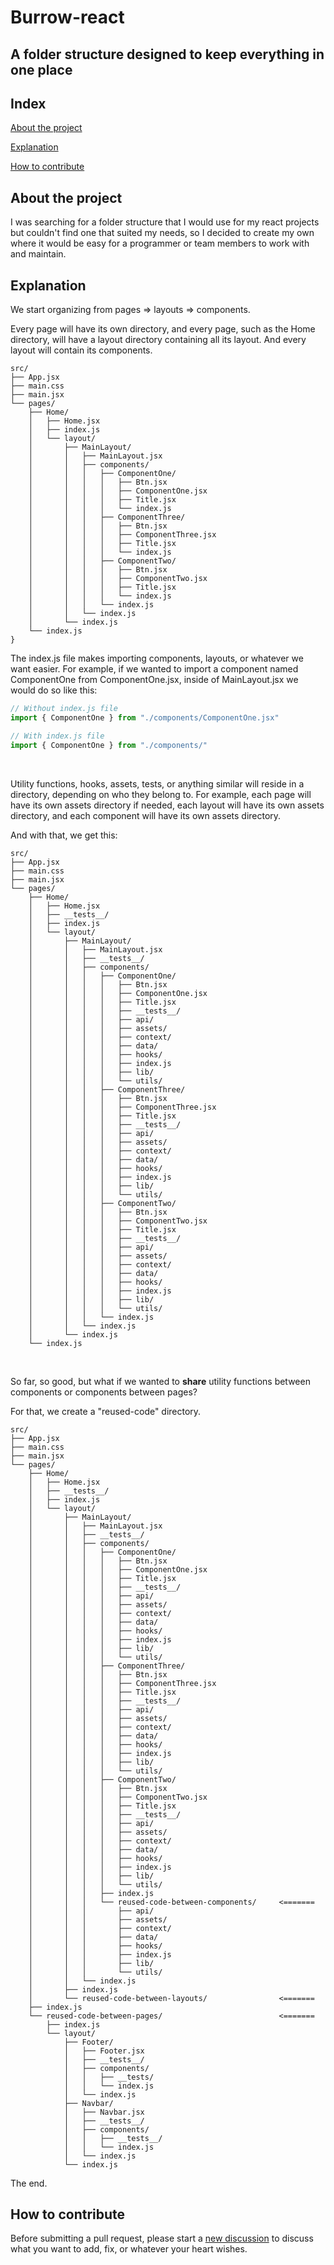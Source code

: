 # Burrow-react

## **A folder structure designed to keep everything in one place**

## Index
[About the project](#about)

[Explanation](#explanation)

[How to contribute](#contribution)

 <a name="about"/>
 
 ## About the project
 I was searching for a folder structure that I would use for my react projects but couldn't find one that suited my needs, so I decided to create my own where it would be easy for a programmer or team members to work with and maintain.
 
<a name="explanation"/>

## Explanation
We start organizing from pages => layouts => components.

Every page will have its own directory, and every page, such as the Home directory, will have a layout directory containing all its layout. And every layout will contain its components.
```
src/
├── App.jsx
├── main.css
├── main.jsx
└── pages/
    ├── Home/
    │   ├── Home.jsx
    │   ├── index.js
    │   └── layout/
    │       ├── MainLayout/
    │       │   ├── MainLayout.jsx
    │       │   ├── components/
    │       │   │   ├── ComponentOne/
    │       │   │   │   ├── Btn.jsx
    │       │   │   │   ├── ComponentOne.jsx
    │       │   │   │   ├── Title.jsx
    │       │   │   │   └── index.js
    │       │   │   ├── ComponentThree/
    │       │   │   │   ├── Btn.jsx
    │       │   │   │   ├── ComponentThree.jsx
    │       │   │   │   ├── Title.jsx
    │       │   │   │   └── index.js
    │       │   │   ├── ComponentTwo/
    │       │   │   │   ├── Btn.jsx
    │       │   │   │   ├── ComponentTwo.jsx
    │       │   │   │   ├── Title.jsx
    │       │   │   │   └── index.js
    │       │   │   └── index.js
    │       │   └── index.js
    │       └── index.js
    └── index.js
}
```
The index.js file makes importing components, layouts, or whatever we want easier. For example, if we wanted to import a component named ComponentOne from ComponentOne.jsx, inside of MainLayout.jsx we would do so like this:

```javascript
// Without index.js file
import { ComponentOne } from "./components/ComponentOne.jsx"

// With index.js file
import { ComponentOne } from "./components/"
```
<br>

Utility functions, hooks, assets, tests, or anything similar will reside in a directory, depending on who they belong to. For example, each page will have its own assets directory if needed, each layout will have its own assets directory, and each component will have its own assets directory.

And with that, we get this:
```
src/
├── App.jsx
├── main.css
├── main.jsx
└── pages/
    ├── Home/
    │   ├── Home.jsx
    │   ├── __tests__/
    │   ├── index.js
    │   └── layout/
    │       ├── MainLayout/
    │       │   ├── MainLayout.jsx
    │       │   ├── __tests__/
    │       │   ├── components/
    │       │   │   ├── ComponentOne/
    │       │   │   │   ├── Btn.jsx
    │       │   │   │   ├── ComponentOne.jsx
    │       │   │   │   ├── Title.jsx
    │       │   │   │   ├── __tests__/
    │       │   │   │   ├── api/
    │       │   │   │   ├── assets/
    │       │   │   │   ├── context/
    │       │   │   │   ├── data/
    │       │   │   │   ├── hooks/
    │       │   │   │   ├── index.js
    │       │   │   │   ├── lib/
    │       │   │   │   └── utils/
    │       │   │   ├── ComponentThree/
    │       │   │   │   ├── Btn.jsx
    │       │   │   │   ├── ComponentThree.jsx
    │       │   │   │   ├── Title.jsx
    │       │   │   │   ├── __tests__/
    │       │   │   │   ├── api/
    │       │   │   │   ├── assets/
    │       │   │   │   ├── context/
    │       │   │   │   ├── data/
    │       │   │   │   ├── hooks/
    │       │   │   │   ├── index.js
    │       │   │   │   ├── lib/
    │       │   │   │   └── utils/
    │       │   │   ├── ComponentTwo/
    │       │   │   │   ├── Btn.jsx
    │       │   │   │   ├── ComponentTwo.jsx
    │       │   │   │   ├── Title.jsx
    │       │   │   │   ├── __tests__/
    │       │   │   │   ├── api/
    │       │   │   │   ├── assets/
    │       │   │   │   ├── context/
    │       │   │   │   ├── data/
    │       │   │   │   ├── hooks/
    │       │   │   │   ├── index.js
    │       │   │   │   ├── lib/
    │       │   │   │   └── utils/
    │       │   │   └── index.js
    │       │   └── index.js
    │       └── index.js
    └── index.js
```
<br>

So far, so good, but what if we wanted to **share** utility functions between components or components between pages?

For that, we create a "reused-code" directory.
```
src/
├── App.jsx
├── main.css
├── main.jsx
└── pages/
    ├── Home/
    │   ├── Home.jsx
    │   ├── __tests__/
    │   ├── index.js
    │   └── layout/
    │       ├── MainLayout/
    │       │   ├── MainLayout.jsx
    │       │   ├── __tests__/
    │       │   ├── components/
    │       │   │   ├── ComponentOne/
    │       │   │   │   ├── Btn.jsx
    │       │   │   │   ├── ComponentOne.jsx
    │       │   │   │   ├── Title.jsx
    │       │   │   │   ├── __tests__/
    │       │   │   │   ├── api/
    │       │   │   │   ├── assets/
    │       │   │   │   ├── context/
    │       │   │   │   ├── data/
    │       │   │   │   ├── hooks/
    │       │   │   │   ├── index.js
    │       │   │   │   ├── lib/
    │       │   │   │   └── utils/
    │       │   │   ├── ComponentThree/
    │       │   │   │   ├── Btn.jsx
    │       │   │   │   ├── ComponentThree.jsx
    │       │   │   │   ├── Title.jsx
    │       │   │   │   ├── __tests__/
    │       │   │   │   ├── api/
    │       │   │   │   ├── assets/
    │       │   │   │   ├── context/
    │       │   │   │   ├── data/
    │       │   │   │   ├── hooks/
    │       │   │   │   ├── index.js
    │       │   │   │   ├── lib/
    │       │   │   │   └── utils/
    │       │   │   ├── ComponentTwo/
    │       │   │   │   ├── Btn.jsx
    │       │   │   │   ├── ComponentTwo.jsx
    │       │   │   │   ├── Title.jsx
    │       │   │   │   ├── __tests__/
    │       │   │   │   ├── api/
    │       │   │   │   ├── assets/
    │       │   │   │   ├── context/
    │       │   │   │   ├── data/
    │       │   │   │   ├── hooks/
    │       │   │   │   ├── index.js
    │       │   │   │   ├── lib/
    │       │   │   │   └── utils/
    │       │   │   ├── index.js
    │       │   │   └── reused-code-between-components/     <=======
    │       │   │       ├── api/
    │       │   │       ├── assets/
    │       │   │       ├── context/
    │       │   │       ├── data/
    │       │   │       ├── hooks/
    │       │   │       ├── index.js
    │       │   │       ├── lib/
    │       │   │       └── utils/
    │       │   └── index.js
    │       ├── index.js
    │       └── reused-code-between-layouts/                <=======
    ├── index.js
    └── reused-code-between-pages/                          <=======
        ├── index.js
        └── layout/
            ├── Footer/
            │   ├── Footer.jsx
            │   ├── __tests__/
            │   ├── components/
            │   │   ├── __tests/
            │   │   └── index.js
            │   └── index.js
            ├── Navbar/
            │   ├── Navbar.jsx
            │   ├── __tests__/
            │   ├── components/
            │   │   ├── __tests__/
            │   │   └── index.js
            │   └── index.js
            └── index.js
```

The end.

<a name="contribution"/>

## How to contribute
Before submitting a pull request, please start a [new discussion](https://github.com/ahmed-muhamad/burrow-react/discussions/new?category=ideas) to discuss what you want to add, fix, or whatever your heart wishes.
